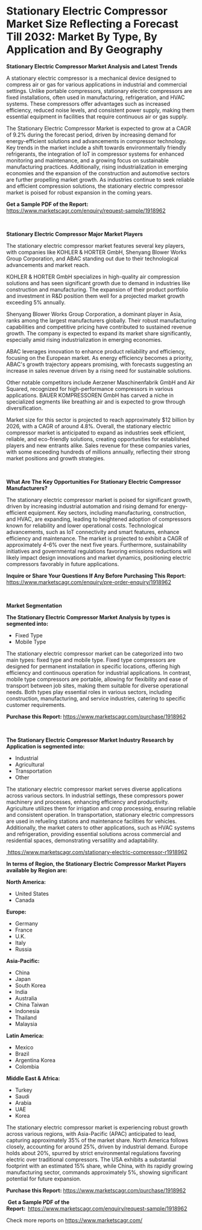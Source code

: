 <p><h1>Stationary Electric Compressor Market Size Reflecting a Forecast Till 2032: Market By Type, By Application and By Geography</h1></p><p><strong>Stationary Electric Compressor Market Analysis and Latest Trends</strong></p>
<p><p>A stationary electric compressor is a mechanical device designed to compress air or gas for various applications in industrial and commercial settings. Unlike portable compressors, stationary electric compressors are fixed installations, often used in manufacturing, refrigeration, and HVAC systems. These compressors offer advantages such as increased efficiency, reduced noise levels, and consistent power supply, making them essential equipment in facilities that require continuous air or gas supply.</p><p>The Stationary Electric Compressor Market is expected to grow at a CAGR of 9.2% during the forecast period, driven by increasing demand for energy-efficient solutions and advancements in compressor technology. Key trends in the market include a shift towards environmentally friendly refrigerants, the integration of IoT in compressor systems for enhanced monitoring and maintenance, and a growing focus on sustainable manufacturing practices. Additionally, rising industrialization in emerging economies and the expansion of the construction and automotive sectors are further propelling market growth. As industries continue to seek reliable and efficient compression solutions, the stationary electric compressor market is poised for robust expansion in the coming years.</p></p>
<p><strong>Get a Sample PDF of the Report:&nbsp;</strong> <a href="https://www.marketscagr.com/enquiry/request-sample/1918962?utm_campaign=1743&utm_medium=2&utm_source=Github&utm_content=ia&utm_term=14012025&utm_id=stationary-electric-compressor">https://www.marketscagr.com/enquiry/request-sample/1918962</a></p>
<p>&nbsp;</p>
<p><strong>Stationary Electric Compressor Major Market Players</strong></p>
<p><p>The stationary electric compressor market features several key players, with companies like KOHLER & HORTER GmbH, Shenyang Blower Works Group Corporation, and ABAC standing out due to their technological advancements and market reach. </p><p>KOHLER & HORTER GmbH specializes in high-quality air compression solutions and has seen significant growth due to demand in industries like construction and manufacturing. The expansion of their product portfolio and investment in R&D position them well for a projected market growth exceeding 5% annually.</p><p>Shenyang Blower Works Group Corporation, a dominant player in Asia, ranks among the largest manufacturers globally. Their robust manufacturing capabilities and competitive pricing have contributed to sustained revenue growth. The company is expected to expand its market share significantly, especially amid rising industrialization in emerging economies.</p><p>ABAC leverages innovation to enhance product reliability and efficiency, focusing on the European market. As energy efficiency becomes a priority, ABAC's growth trajectory appears promising, with forecasts suggesting an increase in sales revenue driven by a rising need for sustainable solutions.</p><p>Other notable competitors include Aerzener Maschinenfabrik GmbH and Air Squared, recognized for high-performance compressors in various applications. BAUER KOMPRESSOREN GmbH has carved a niche in specialized segments like breathing air and is expected to grow through diversification.</p><p>Market size for this sector is projected to reach approximately $12 billion by 2026, with a CAGR of around 4.8%. Overall, the stationary electric compressor market is anticipated to expand as industries seek efficient, reliable, and eco-friendly solutions, creating opportunities for established players and new entrants alike. Sales revenue for these companies varies, with some exceeding hundreds of millions annually, reflecting their strong market positions and growth strategies.</p></p>
<p>&nbsp;</p>
<p><strong>What Are The Key Opportunities For Stationary Electric Compressor Manufacturers?</strong></p>
<p><p>The stationary electric compressor market is poised for significant growth, driven by increasing industrial automation and rising demand for energy-efficient equipment. Key sectors, including manufacturing, construction, and HVAC, are expanding, leading to heightened adoption of compressors known for reliability and lower operational costs. Technological advancements, such as IoT connectivity and smart features, enhance efficiency and maintenance. The market is projected to exhibit a CAGR of approximately 4-6% over the next five years. Furthermore, sustainability initiatives and governmental regulations favoring emissions reductions will likely impact design innovations and market dynamics, positioning electric compressors favorably in future applications.</p></p>
<p><strong>Inquire or Share Your Questions If Any Before Purchasing This Report:</strong> <a href="https://www.marketscagr.com/enquiry/pre-order-enquiry/1918962?utm_campaign=1743&utm_medium=2&utm_source=Github&utm_content=ia&utm_term=14012025&utm_id=stationary-electric-compressor">https://www.marketscagr.com/enquiry/pre-order-enquiry/1918962</a></p>
<p>&nbsp;</p>
<p><strong>Market Segmentation</strong></p>
<p><strong>The Stationary Electric Compressor Market Analysis by types is segmented into:</strong></p>
<p><ul><li>Fixed Type</li><li>Mobile Type</li></ul></p>
<p><p>The stationary electric compressor market can be categorized into two main types: fixed type and mobile type. Fixed type compressors are designed for permanent installation in specific locations, offering high efficiency and continuous operation for industrial applications. In contrast, mobile type compressors are portable, allowing for flexibility and ease of transport between job sites, making them suitable for diverse operational needs. Both types play essential roles in various sectors, including construction, manufacturing, and service industries, catering to specific customer requirements.</p></p>
<p><strong>Purchase this Report:&nbsp;</strong><a href="https://www.marketscagr.com/purchase/1918962?utm_campaign=1743&utm_medium=2&utm_source=Github&utm_content=ia&utm_term=14012025&utm_id=stationary-electric-compressor">https://www.marketscagr.com/purchase/1918962</a></p>
<p>&nbsp;</p>
<p><strong>The Stationary Electric Compressor Market Industry Research by Application is segmented into:</strong></p>
<p><ul><li>Industrial</li><li>Agricultural</li><li>Transportation</li><li>Other</li></ul></p>
<p><p>The stationary electric compressor market serves diverse applications across various sectors. In industrial settings, these compressors power machinery and processes, enhancing efficiency and productivity. Agriculture utilizes them for irrigation and crop processing, ensuring reliable and consistent operation. In transportation, stationary electric compressors are used in refueling stations and maintenance facilities for vehicles. Additionally, the market caters to other applications, such as HVAC systems and refrigeration, providing essential solutions across commercial and residential spaces, demonstrating versatility and adaptability.</p></p>
<p><a href="https://www.marketscagr.com/stationary-electric-compressor-r1918962?utm_campaign=1743&utm_medium=2&utm_source=Github&utm_content=ia&utm_term=14012025&utm_id=stationary-electric-compressor">&nbsp;https://www.marketscagr.com/stationary-electric-compressor-r1918962</a></p>
<p><strong>In terms of Region, the Stationary Electric Compressor Market Players available by Region are:</strong></p>
<p>
    <p> <strong> North America: </strong>
        <ul>
            <li>United States</li>
            <li>Canada</li>
        </ul>
        </p> 
    <p> <strong> Europe: </strong>
        <ul>
            <li>Germany</li>
            <li>France</li>
            <li>U.K.</li>
            <li>Italy</li>
            <li>Russia</li>
        </ul>
        </p> 
    <p> <strong> Asia-Pacific: </strong>
        <ul>
            <li>China</li>
            <li>Japan</li>
            <li>South Korea</li>
            <li>India</li>
            <li>Australia</li>
            <li>China Taiwan</li>
            <li>Indonesia</li>
            <li>Thailand</li>
            <li>Malaysia</li>
        </ul>
        </p> 
    <p> <strong> Latin America: </strong>
        <ul>
            <li>Mexico</li>
            <li>Brazil</li>
            <li>Argentina Korea</li>
            <li>Colombia</li>
        </ul>
        </p> 
    <p> <strong> Middle East & Africa: </strong>
        <ul>
            <li>Turkey</li>
            <li>Saudi</li>
            <li>Arabia</li>
            <li>UAE</li>
            <li>Korea</li>
        </ul>
    </p>
    </p>
<p><p>The stationary electric compressor market is experiencing robust growth across various regions, with Asia-Pacific (APAC) anticipated to lead, capturing approximately 35% of the market share. North America follows closely, accounting for around 25%, driven by industrial demand. Europe holds about 20%, spurred by strict environmental regulations favoring electric over traditional compressors. The USA exhibits a substantial footprint with an estimated 15% share, while China, with its rapidly growing manufacturing sector, commands approximately 5%, showing significant potential for future expansion.</p></p>
<p><strong>Purchase this Report: </strong><a href="https://www.marketscagr.com/purchase/1918962?utm_campaign=1743&utm_medium=2&utm_source=Github&utm_content=ia&utm_term=14012025&utm_id=stationary-electric-compressor">https://www.marketscagr.com/purchase/1918962</a></p>
<p>&nbsp;<strong>Get a Sample PDF of the Report:&nbsp;&nbsp;</strong><a href="https://www.marketscagr.com/enquiry/request-sample/1918962?utm_campaign=1743&utm_medium=2&utm_source=Github&utm_content=ia&utm_term=14012025&utm_id=stationary-electric-compressor">https://www.marketscagr.com/enquiry/request-sample/1918962</a></p>
<p><strong></strong></p>
<p>Check more reports on <a href="https://www.marketscagr.com/?utm_campaign=1743&utm_medium=2&utm_source=Github&utm_content=ia&utm_term=14012025&utm_id=stationary-electric-compressor">https://www.marketscagr.com/</a></p>